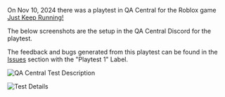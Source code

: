 On Nov 10, 2024 there was a playtest in QA Central for the Roblox game [Just Keep Running!](https://www.roblox.com/games/115976501112838/Just-Keep-Running)

The below screenshots are the setup in the QA Central Discord for the playtest. 

The feedback and bugs generated from this playtest can be found in the [Issues](https://github.com/AnnieStrawfairy/JustKeepRunning/issues) section with the "Playtest 1" Label.

![QA Central Test Description](https://github.com/user-attachments/assets/7afa1426-8d75-48c1-8c4a-103e3a4cdc95)


![Test Details](https://github.com/user-attachments/assets/183b558a-6c2d-489a-893d-ce17a762994a)
